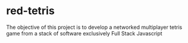 # red-tetris
The objective of this project is to develop a networked multiplayer tetris game from a stack of software exclusively Full Stack Javascript
